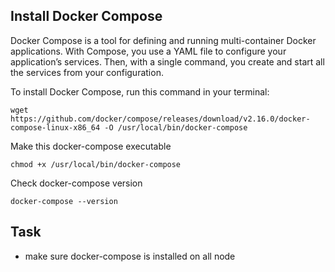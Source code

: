 ## Install Docker Compose

Docker Compose is a tool for defining and running multi-container Docker applications. With Compose, you use a YAML file 
to configure your application’s services. Then, with a single command, you create and start all the services from your 
configuration.

To install Docker Compose, run this command in your terminal:

```shell
wget https://github.com/docker/compose/releases/download/v2.16.0/docker-compose-linux-x86_64 -O /usr/local/bin/docker-compose
```

Make this docker-compose executable
```shell
chmod +x /usr/local/bin/docker-compose
```

Check docker-compose version
```shell
docker-compose --version
```

## Task
- make sure docker-compose is installed on all node

